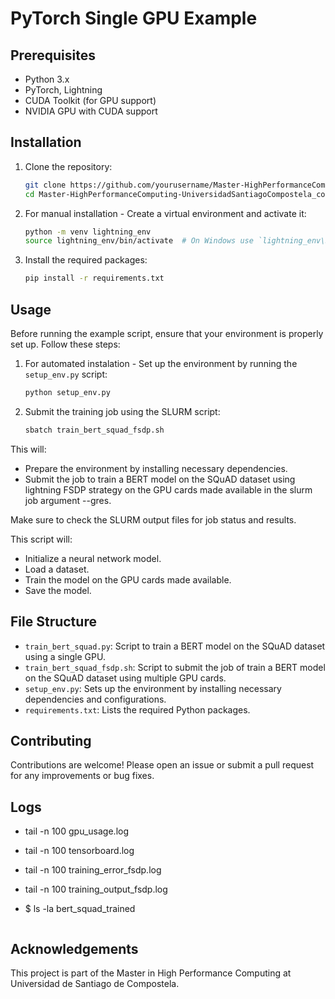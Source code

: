 # PyTorch Single GPU Example



## Prerequisites

- Python 3.x
- PyTorch, Lightning
- CUDA Toolkit (for GPU support)
- NVIDIA GPU with CUDA support

## Installation

1. Clone the repository:
    ```bash
    git clone https://github.com/yourusername/Master-HighPerformanceComputing-UniversidadSantiagoCompostela_code_cuda-mpi-omp.git
    cd Master-HighPerformanceComputing-UniversidadSantiagoCompostela_code_cuda-mpi-omp/hpc_tools/pytorch_distributed/fsdp


2. For manual installation - Create a virtual environment and activate it:
    ```bash
    python -m venv lightning_env
    source lightning_env/bin/activate  # On Windows use `lightning_env\Scripts\activate`
    ```

3. Install the required packages:
    ```bash
    pip install -r requirements.txt
    ```

## Usage
Before running the example script, ensure that your environment is properly set up. Follow these steps:

1. For automated instalation - Set up the environment by running the `setup_env.py` script:
    ```bash
    python setup_env.py
    ```

2. Submit the training job using the SLURM script:
    ```bash
    sbatch train_bert_squad_fsdp.sh
    ```

This will:
- Prepare the environment by installing necessary dependencies.
- Submit the job to train a BERT model on the SQuAD dataset using lightning FSDP strategy on the GPU cards made available in the slurm job argument --gres.

Make sure to check the SLURM output files for job status and results.


This script will:
- Initialize a neural network model.
- Load a dataset.
- Train the model on the GPU cards made available.
- Save the model.

## File Structure

- `train_bert_squad.py`: Script to train a BERT model on the SQuAD dataset using a single GPU.
- `train_bert_squad_fsdp.sh`: Script to submit the job of train a BERT model on the SQuAD dataset using multiple GPU cards.
- `setup_env.py`: Sets up the environment by installing necessary dependencies and configurations.
- `requirements.txt`: Lists the required Python packages.

## Contributing

Contributions are welcome! Please open an issue or submit a pull request for any improvements or bug fixes.

## Logs

- tail -n 100 gpu_usage.log
- tail -n 100 tensorboard.log
- tail -n 100 training_error_fsdp.log
- tail -n 100 training_output_fsdp.log

- $ ls -la bert_squad_trained
```...
```

## Acknowledgements

This project is part of the Master in High Performance Computing at Universidad de Santiago de Compostela.

